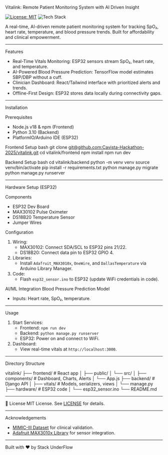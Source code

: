 Vitalink: Remote Patient Monitoring System with AI Driven Insight

[![License: MIT](https://img.shields.io/badge/License-MIT-blue.svg)](https://opensource.org/licenses/MIT)
![Tech Stack](https://img.shields.io/badge/Stack-React%20%7C%20Django%20%7C%20TensorFlow%20%7C%20ESP32-brightgreen)

A real-time, AI-driven remote patient monitoring system for tracking SpO₂, heart rate, temperature, and blood pressure trends. Built for affordability and clinical empowerment.

---

  Features
- Real-Time Vitals Monitoring: ESP32 sensors stream SpO₂, heart rate, and temperature.
- AI-Powered Blood Pressure Prediction: TensorFlow model estimates SBP/DBP without a cuff.
- Clinician Dashboard: React/Tailwind interface with prioritized alerts and trends.
- Offline-First Design: ESP32 stores data locally during connectivity gaps.

---
 Installation

Prerequisites
- Node.js v18 & npm (Frontend)
- Python  3.10 (Backend)
- PlatformIO/Arduino IDE (ESP32)

Frontend Setup
bash
git clone [git@github.com:Cavista-Hackathon-2025/vitalink.git](https://github.com/Cavista-Hackathon-2025/vitalink.git)
cd vitalink/frontend
npm install
npm run dev 


Backend Setup
bash
cd vitalink/backend
python -m venv venv
source venv/bin/activate
pip install -r requirements.txt
python manage.py migrate
python manage.py runserver 

---

Hardware Setup (ESP32)

Components
- ESP32 Dev Board
- MAX30102 Pulse Oximeter
- DS18B20 Temperature Sensor
- Jumper Wires

Configuration
1. Wiring:
   - MAX30102: Connect SDA/SCL to ESP32 pins 21/22.
   - DS18B20: Connect data pin to ESP32 GPIO 4.
2. Libraries:
   - Install `Adafruit_MAX3010x`, `OneWire`, and `DallasTemperature` via Arduino Library Manager.
3. Code:
   - Flash `esp32_sensor.ino` to ESP32 (update WiFi credentials in code).



AI/ML Integration
Blood Pressure Prediction Model
- Inputs: Heart rate, SpO₂, temperature.
---

 Usage
1. Start Services:
   - Frontend: `npm run dev`
   - Backend: `python manage.py runserver`
   - ESP32: Power on and connect to WiFi.
2. Dashboard:
   - View real-time vitals at `http://localhost:3000`.
   

---

Directory Structure

vitalink/
├── frontend/           # React app
│   ├── public/
│   └── src/
│       ├── components/ # Dashboard, Charts, Alerts
│       └── App.js
├── backend/            # Django API
│   ├── vitals/         # Models, serializers, views
│   └── manage.py
├── hardware/           # ESP32 code
│   └── esp32_sensor.ino
└── README.md


---

 📜 License
MIT License. See [LICENSE](LICENSE) for details.

---

 Acknowledgements
- [MIMIC-III Dataset](https://physionet.org/content/mimiciii/) for clinical validation.
- [Adafruit MAX3010x Library](https://github.com/adafruit/Adafruit_MAX3010x) for sensor integration.

---

 Built with ❤ by Stack UnderFlow 

